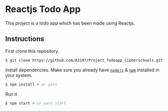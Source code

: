 # Reactjs Todo App

This project is a todo app which has been made using Reactjs. 

## Instructions

First clone this repository.
```bash
$ git clone https://github.com/A3107/Project_Todoapp_Cipherschools.git
```

Install dependencies. Make sure you already have [`nodejs`](https://nodejs.org/en/) & [`npm`](https://www.npmjs.com/) installed in your system.
```bash
$ npm install # or yarn
```

Run it
```bash
$ npm start # or yarn start
```
